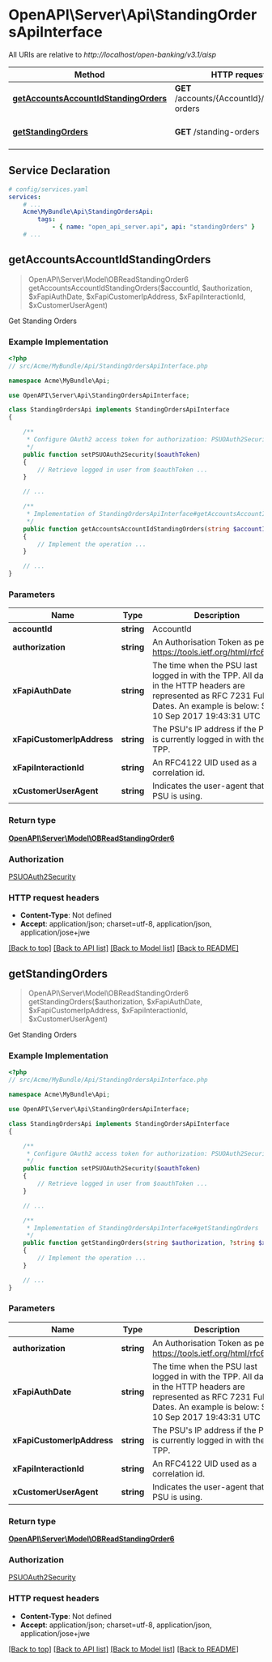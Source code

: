 # OpenAPI\Server\Api\StandingOrdersApiInterface

All URIs are relative to *http://localhost/open-banking/v3.1/aisp*

Method | HTTP request | Description
------------- | ------------- | -------------
[**getAccountsAccountIdStandingOrders**](StandingOrdersApiInterface.md#getAccountsAccountIdStandingOrders) | **GET** /accounts/{AccountId}/standing-orders | Get Standing Orders
[**getStandingOrders**](StandingOrdersApiInterface.md#getStandingOrders) | **GET** /standing-orders | Get Standing Orders


## Service Declaration
```yaml
# config/services.yaml
services:
    # ...
    Acme\MyBundle\Api\StandingOrdersApi:
        tags:
            - { name: "open_api_server.api", api: "standingOrders" }
    # ...
```

## **getAccountsAccountIdStandingOrders**
> OpenAPI\Server\Model\OBReadStandingOrder6 getAccountsAccountIdStandingOrders($accountId, $authorization, $xFapiAuthDate, $xFapiCustomerIpAddress, $xFapiInteractionId, $xCustomerUserAgent)

Get Standing Orders

### Example Implementation
```php
<?php
// src/Acme/MyBundle/Api/StandingOrdersApiInterface.php

namespace Acme\MyBundle\Api;

use OpenAPI\Server\Api\StandingOrdersApiInterface;

class StandingOrdersApi implements StandingOrdersApiInterface
{

    /**
     * Configure OAuth2 access token for authorization: PSUOAuth2Security
     */
    public function setPSUOAuth2Security($oauthToken)
    {
        // Retrieve logged in user from $oauthToken ...
    }

    // ...

    /**
     * Implementation of StandingOrdersApiInterface#getAccountsAccountIdStandingOrders
     */
    public function getAccountsAccountIdStandingOrders(string $accountId, string $authorization, ?string $xFapiAuthDate, ?string $xFapiCustomerIpAddress, ?string $xFapiInteractionId, ?string $xCustomerUserAgent, int &$responseCode, array &$responseHeaders): array|object|null
    {
        // Implement the operation ...
    }

    // ...
}
```

### Parameters

Name | Type | Description  | Notes
------------- | ------------- | ------------- | -------------
 **accountId** | **string**| AccountId |
 **authorization** | **string**| An Authorisation Token as per https://tools.ietf.org/html/rfc6750 |
 **xFapiAuthDate** | **string**| The time when the PSU last logged in with the TPP.  All dates in the HTTP headers are represented as RFC 7231 Full Dates. An example is below:  Sun, 10 Sep 2017 19:43:31 UTC | [optional]
 **xFapiCustomerIpAddress** | **string**| The PSU&#39;s IP address if the PSU is currently logged in with the TPP. | [optional]
 **xFapiInteractionId** | **string**| An RFC4122 UID used as a correlation id. | [optional]
 **xCustomerUserAgent** | **string**| Indicates the user-agent that the PSU is using. | [optional]

### Return type

[**OpenAPI\Server\Model\OBReadStandingOrder6**](../Model/OBReadStandingOrder6.md)

### Authorization

[PSUOAuth2Security](../../README.md#PSUOAuth2Security)

### HTTP request headers

 - **Content-Type**: Not defined
 - **Accept**: application/json; charset=utf-8, application/json, application/jose+jwe

[[Back to top]](#) [[Back to API list]](../../README.md#documentation-for-api-endpoints) [[Back to Model list]](../../README.md#documentation-for-models) [[Back to README]](../../README.md)

## **getStandingOrders**
> OpenAPI\Server\Model\OBReadStandingOrder6 getStandingOrders($authorization, $xFapiAuthDate, $xFapiCustomerIpAddress, $xFapiInteractionId, $xCustomerUserAgent)

Get Standing Orders

### Example Implementation
```php
<?php
// src/Acme/MyBundle/Api/StandingOrdersApiInterface.php

namespace Acme\MyBundle\Api;

use OpenAPI\Server\Api\StandingOrdersApiInterface;

class StandingOrdersApi implements StandingOrdersApiInterface
{

    /**
     * Configure OAuth2 access token for authorization: PSUOAuth2Security
     */
    public function setPSUOAuth2Security($oauthToken)
    {
        // Retrieve logged in user from $oauthToken ...
    }

    // ...

    /**
     * Implementation of StandingOrdersApiInterface#getStandingOrders
     */
    public function getStandingOrders(string $authorization, ?string $xFapiAuthDate, ?string $xFapiCustomerIpAddress, ?string $xFapiInteractionId, ?string $xCustomerUserAgent, int &$responseCode, array &$responseHeaders): array|object|null
    {
        // Implement the operation ...
    }

    // ...
}
```

### Parameters

Name | Type | Description  | Notes
------------- | ------------- | ------------- | -------------
 **authorization** | **string**| An Authorisation Token as per https://tools.ietf.org/html/rfc6750 |
 **xFapiAuthDate** | **string**| The time when the PSU last logged in with the TPP.  All dates in the HTTP headers are represented as RFC 7231 Full Dates. An example is below:  Sun, 10 Sep 2017 19:43:31 UTC | [optional]
 **xFapiCustomerIpAddress** | **string**| The PSU&#39;s IP address if the PSU is currently logged in with the TPP. | [optional]
 **xFapiInteractionId** | **string**| An RFC4122 UID used as a correlation id. | [optional]
 **xCustomerUserAgent** | **string**| Indicates the user-agent that the PSU is using. | [optional]

### Return type

[**OpenAPI\Server\Model\OBReadStandingOrder6**](../Model/OBReadStandingOrder6.md)

### Authorization

[PSUOAuth2Security](../../README.md#PSUOAuth2Security)

### HTTP request headers

 - **Content-Type**: Not defined
 - **Accept**: application/json; charset=utf-8, application/json, application/jose+jwe

[[Back to top]](#) [[Back to API list]](../../README.md#documentation-for-api-endpoints) [[Back to Model list]](../../README.md#documentation-for-models) [[Back to README]](../../README.md)

